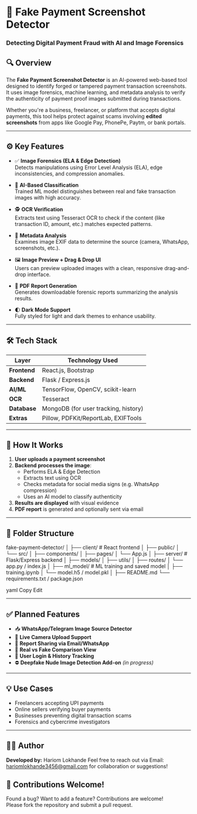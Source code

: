 # 🧾 Fake Payment Screenshot Detector  
### Detecting Digital Payment Fraud with AI and Image Forensics

## 🔍 Overview

The **Fake Payment Screenshot Detector** is an AI-powered web-based tool designed to identify forged or tampered payment transaction screenshots. It uses image forensics, machine learning, and metadata analysis to verify the authenticity of payment proof images submitted during transactions.

Whether you're a business, freelancer, or platform that accepts digital payments, this tool helps protect against scams involving **edited screenshots** from apps like Google Pay, PhonePe, Paytm, or bank portals.

---

## ⚙️ Key Features

- ✅ **Image Forensics (ELA & Edge Detection)**  
  Detects manipulations using Error Level Analysis (ELA), edge inconsistencies, and compression anomalies.

- 🧠 **AI-Based Classification**  
  Trained ML model distinguishes between real and fake transaction images with high accuracy.

- 🕵️ **OCR Verification**  
  Extracts text using Tesseract OCR to check if the content (like transaction ID, amount, etc.) matches expected patterns.

- 📸 **Metadata Analysis**  
  Examines image EXIF data to determine the source (camera, WhatsApp, screenshots, etc.).

- 🖼️ **Image Preview + Drag & Drop UI**  
  Users can preview uploaded images with a clean, responsive drag-and-drop interface.

- 📄 **PDF Report Generation**  
  Generates downloadable forensic reports summarizing the analysis results.

- 🌓 **Dark Mode Support**  
  Fully styled for light and dark themes to enhance usability.

---

## 🛠️ Tech Stack

| Layer        | Technology Used               |
|--------------|-------------------------------|
| **Frontend** | React.js, Bootstrap           |
| **Backend**  | Flask / Express.js            |
| **AI/ML**    | TensorFlow, OpenCV, scikit-learn |
| **OCR**      | Tesseract                     |
| **Database** | MongoDB (for user tracking, history) |
| **Extras**   | Pillow, PDFKit/ReportLab, EXIFTools |

---

## 🚀 How It Works

1. **User uploads a payment screenshot**
2. **Backend processes the image**:
   - Performs ELA & Edge Detection
   - Extracts text using OCR
   - Checks metadata for social media signs (e.g. WhatsApp compression)
   - Uses an AI model to classify authenticity
3. **Results are displayed** with visual evidence
4. **PDF report** is generated and optionally sent via email

---

## 📂 Folder Structure

fake-payment-detector/
│
├── client/ # React frontend
│ ├── public/
│ └── src/
│ ├── components/
│ ├── pages/
│ └── App.js
│
├── server/ # Flask/Express backend
│ ├── models/
│ ├── utils/
│ ├── routes/
│ └── app.py / index.js
│
├── ml_model/ # ML training and saved model
│ ├── training.ipynb
│ └── model.h5 / model.pkl
│
├── README.md
└── requirements.txt / package.json

yaml
Copy
Edit

---

## ✅ Planned Features

- 📥 **WhatsApp/Telegram Image Source Detector**
- 🎥 **Live Camera Upload Support**
- 📧 **Report Sharing via Email/WhatsApp**
- 🧾 **Real vs Fake Comparison View**
- 🔐 **User Login & History Tracking**
- ⛔ **Deepfake Nude Image Detection Add-on** *(in progress)*

---

## 💡 Use Cases

- Freelancers accepting UPI payments
- Online sellers verifying buyer payments
- Businesses preventing digital transaction scams
- Forensics and cybercrime investigators

---

## 👨‍💻 Author

**Developed by:** Hariom Lokhande 
Feel free to reach out via  Email: hariomlokhande3456@gmail.com for collaboration or suggestions!

## 🙌 Contributions Welcome!

Found a bug? Want to add a feature? Contributions are welcome!  
Please fork the repository and submit a pull request.
